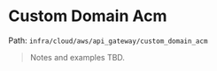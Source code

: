 # Custom Domain Acm

Path: `infra/cloud/aws/api_gateway/custom_domain_acm`

> Notes and examples TBD.
